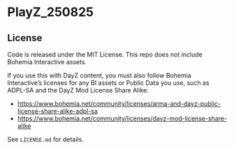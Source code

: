 # PlayZ_250825

## License

Code is released under the MIT License. This repo does not include Bohemia Interactive assets.

If you use this with DayZ content, you must also follow Bohemia Interactive’s licenses for any BI assets or Public Data you use, such as ADPL-SA and the DayZ Mod License Share Alike:
- https://www.bohemia.net/community/licenses/arma-and-dayz-public-license-share-alike-adpl-sa
- https://www.bohemia.net/community/licenses/dayz-mod-license-share-alike

See `LICENSE.md` for details.

